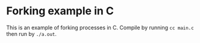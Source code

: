 Forking example in C
====================

This is an example of forking processes in C. Compile by running `cc
main.c` then run by `./a.out`.
